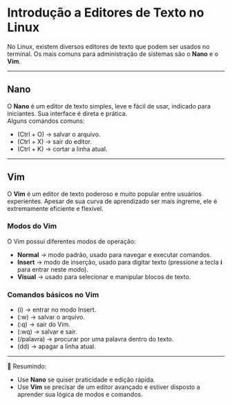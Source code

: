 # Introdução a Editores de Texto no Linux

No Linux, existem diversos editores de texto que podem ser usados no terminal. Os mais comuns para administração de sistemas são o **Nano** e o **Vim**.

---

## Nano
O **Nano** é um editor de texto simples, leve e fácil de usar, indicado para iniciantes. Sua interface é direta e prática.  
Alguns comandos comuns:  
- (Ctrl + O) → salvar o arquivo.  
- (Ctrl + X) → sair do editor.  
- (Ctrl + K) → cortar a linha atual.  

---

## Vim
O **Vim** é um editor de texto poderoso e muito popular entre usuários experientes. Apesar de sua curva de aprendizado ser mais íngreme, ele é extremamente eficiente e flexível.  

### Modos do Vim
O Vim possui diferentes modos de operação:  
- **Normal** → modo padrão, usado para navegar e executar comandos.  
- **Insert** → modo de inserção, usado para digitar texto (pressione a tecla **i** para entrar neste modo).  
- **Visual** → usado para selecionar e manipular blocos de texto.  

### Comandos básicos no Vim
- (i) → entrar no modo Insert.  
- (:w) → salvar o arquivo.  
- (:q) → sair do Vim.  
- (:wq) → salvar e sair.  
- (/palavra) → procurar por uma palavra dentro do texto.  
- (dd) → apagar a linha atual.  

---

📌 Resumindo:  
- Use **Nano** se quiser praticidade e edição rápida.  
- Use **Vim** se precisar de um editor avançado e estiver disposto a aprender sua lógica de modos e comandos.  

